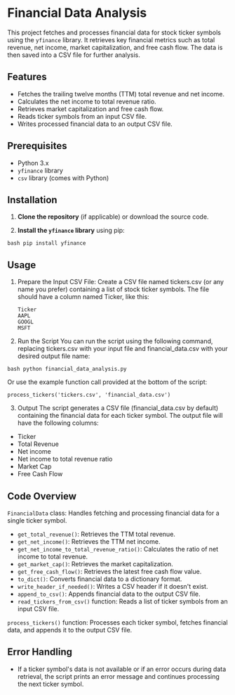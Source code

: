 # Financial Data Analysis

This project fetches and processes financial data for stock ticker symbols using the `yfinance` library. It retrieves key financial metrics such as total revenue, net income, market capitalization, and free cash flow. The data is then saved into a CSV file for further analysis.

## Features

- Fetches the trailing twelve months (TTM) total revenue and net income.
- Calculates the net income to total revenue ratio.
- Retrieves market capitalization and free cash flow.
- Reads ticker symbols from an input CSV file.
- Writes processed financial data to an output CSV file.

## Prerequisites

- Python 3.x
- `yfinance` library
- `csv` library (comes with Python)

## Installation

1. **Clone the repository** (if applicable) or download the source code.

2. **Install the `yfinance` library** using pip:

```bash pip install yfinance```

## Usage

1. Prepare the Input CSV File:
Create a CSV file named tickers.csv (or any name you prefer) containing a list of stock ticker symbols. The file should have a column named Ticker, like this:
    ```
    Ticker
    AAPL
    GOOGL
    MSFT
    ```

2. Run the Script
You can run the script using the following command, replacing tickers.csv with your input file and financial_data.csv with your desired output file name:

```bash python financial_data_analysis.py```

Or use the example function call provided at the bottom of the script:

```process_tickers('tickers.csv', 'financial_data.csv')```

3. Output
The script generates a CSV file (financial_data.csv by default) containing the financial data for each ticker symbol. The output file will have the following columns:

- Ticker
- Total Revenue
- Net income
- Net income to total revenue ratio
- Market Cap
- Free Cash Flow

## Code Overview

`FinancialData` class: Handles fetching and processing financial data for a single ticker symbol.

- `get_total_revenue()`: Retrieves the TTM total revenue.
- `get_net_income()`: Retrieves the TTM net income.
- `get_net_income_to_total_revenue_ratio()`: Calculates the ratio of net income to total revenue.
- `get_market_cap()`: Retrieves the market capitalization.
- `get_free_cash_flow()`: Retrieves the latest free cash flow value.
- `to_dict()`: Converts financial data to a dictionary format.
- `write_header_if_needed()`: Writes a CSV header if it doesn't exist.
- `append_to_csv()`: Appends financial data to the output CSV file.
- `read_tickers_from_csv()` function: Reads a list of ticker symbols from an input CSV file.

`process_tickers()` function: Processes each ticker symbol, fetches financial data, and appends it to the output CSV file.

## Error Handling
- If a ticker symbol's data is not available or if an error occurs during data retrieval, the script prints an error message and continues processing the next ticker symbol.
